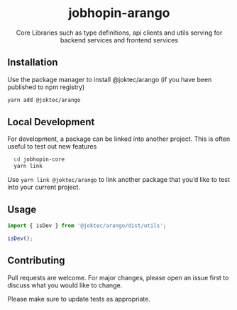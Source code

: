 <div align="center">
  <h1>jobhopin-arango</h1>
  <p>Core Libraries such as type definitions, api clients and utils serving for backend services and frontend services</p>
  </div>
</div>

## Installation

Use the package manager to install @joktec/arango (if you have been published to npm registry)

```bash
yarn add @joktec/arango
```

## Local Development
For development, a package can be linked into another project. This is often useful to test out new features

```bash
  cd jobhopin-core
  yarn link
```

Use `yarn link @joktec/arango` to link another package that you’d like to test into your current project.

## Usage

```javascript
import { isDev } from '@joktec/arango/dist/utils';

isDev();
```

## Contributing

Pull requests are welcome. For major changes, please open an issue first to discuss what you would like to change.

Please make sure to update tests as appropriate.
